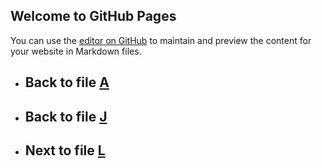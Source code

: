 

## Welcome to GitHub Pages

You can use the [editor on GitHub](https://github.com/samuelbetio/alphabet.file/edit/master/A/B/C/D/E/F/G/H/I/J/K/README.md) to maintain and preview the content for your website in Markdown files.

- ## **Back** to file [A](../../../../../../../../../../../README.md)

- ## **Back** to file [J](../)
- ## **Next** to file [L](L/)













